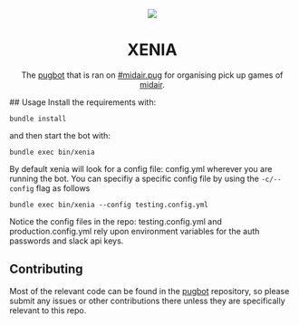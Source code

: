 <p align="center">
<img src="https://i.imgur.com/EKiEUey.jpg?1" />
<h1 align="center">XENIA</h1></p>
<p align="center">The <a href="https://github.com/Xzanth/pugbot">pugbot</a> that is ran on 
<a href="http://webchat.quakenet.org/?channels=midair.pug">#midair.pug</a> for organising pick up
games of <a href="https://www.playmidair.com">midair</a>.
</p>
## Usage
Install the requirements with:

`bundle install`

and then start the bot with:

`bundle exec bin/xenia`

By default xenia will look for a config file: config.yml wherever you are
running the bot. You can specifiy a specific config file by using the
`-c/--config` flag as follows

`bundle exec bin/xenia --config testing.config.yml`

Notice the config files in the repo: testing.config.yml and
production.config.yml rely upon environment variables for the auth passwords and
slack api keys.

## Contributing
Most of the relevant code can be found in the
[pugbot](https://github.com/Xzanth/pugbot) repository, so please submit any
issues or other contributions there unless they are specifically relevant to
this repo.
